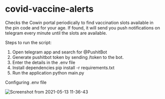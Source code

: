 # covid-vaccine-alerts

Checks the Cowin portal periodically to find vaccination slots available in the pin code and for your age. If found, it will send you push notifications on telegram every minute until the slots are available.


Steps to run the script:

1. Open telegram app and search for @PushitBot
2. Generate pushitbot token by sending /token to the bot.
3. Enter the details in the .env file
4. Install dependencies pip install -r requirements.txt
5. Run the application python main.py


Configuring .env file

![Screenshot from 2021-05-13 11-36-43](https://user-images.githubusercontent.com/8299359/118085257-bd4dbf00-b3df-11eb-9df4-da89d9dfa8af.png)

